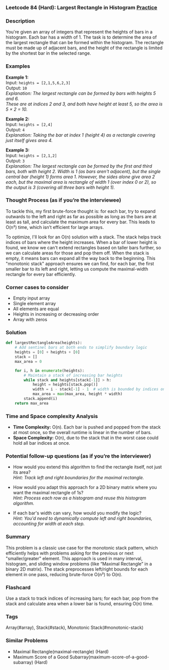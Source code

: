 ### Leetcode 84 (Hard): Largest Rectangle in Histogram [Practice](https://leetcode.com/problems/largest-rectangle-in-histogram)

### Description  
You're given an array of integers that represent the heights of bars in a histogram. Each bar has a width of 1. The task is to determine the area of the largest rectangle that can be formed within the histogram. The rectangle must be made up of adjacent bars, and the height of the rectangle is limited by the shortest bar in the selected range.

### Examples  

**Example 1:**  
Input: `heights = [2,1,5,6,2,3]`  
Output: `10`  
*Explanation: The largest rectangle can be formed by bars with heights 5 and 6.  
These are at indices 2 and 3, and both have height at least 5, so the area is 5 × 2 = 10.*

**Example 2:**  
Input: `heights = [2,4]`  
Output: `4`  
*Explanation: Taking the bar at index 1 (height 4) as a rectangle covering just itself gives area 4.*

**Example 3:**  
Input: `heights = [2,1,2]`  
Output: `3`  
*Explanation: The largest rectangle can be formed by the first and third bars, both with height 2. Width is 1 (as bars aren't adjacent), but the single central bar (height 1) forms area 1. However, the sides alone give area 2 each, but the maximal area is rectangle of width 1 (over index 0 or 2), so the output is 3 (covering all three bars with height 1).*

### Thought Process (as if you’re the interviewee)  
To tackle this, my first brute-force thought is: for each bar, try to expand outwards to the left and right as far as possible as long as the bars are at least as tall, and calculate the maximum area for every bar. This leads to O(n²) time, which isn’t efficient for large arrays.

To optimize, I'll look for an O(n) solution with a stack. The stack helps track indices of bars where the height increases. When a bar of lower height is found, we know we can't extend rectangles based on taller bars further, so we can calculate areas for those and pop them off. When the stack is empty, it means bars can expand all the way back to the beginning. This "monotonic stack" approach ensures we can find, for each bar, the first smaller bar to its left and right, letting us compute the maximal-width rectangle for every bar efficiently.

### Corner cases to consider  
- Empty input array
- Single element array
- All elements are equal
- Heights in increasing or decreasing order
- Array with zeros

### Solution

```python
def largestRectangleArea(heights):
    # Add sentinel bars at both ends to simplify boundary logic
    heights = [0] + heights + [0]
    stack = []
    max_area = 0

    for i, h in enumerate(heights):
        # Maintain a stack of increasing bar heights
        while stack and heights[stack[-1]] > h:
            height = heights[stack.pop()]
            width = i - stack[-1] - 1  # width is bounded by indices on stack
            max_area = max(max_area, height * width)
        stack.append(i)
    return max_area
```

### Time and Space complexity Analysis  

- **Time Complexity:** O(n). Each bar is pushed and popped from the stack at most once, so the overall runtime is linear in the number of bars.
- **Space Complexity:** O(n), due to the stack that in the worst case could hold all bar indices at once.

### Potential follow-up questions (as if you’re the interviewer)  

- How would you extend this algorithm to find the rectangle itself, not just its area?  
  *Hint: Track left and right boundaries for the maximal rectangle.*

- How would you adapt this approach for a 2D binary matrix where you want the maximal rectangle of 1s?  
  *Hint: Process each row as a histogram and reuse this histogram algorithm.*

- If each bar's width can vary, how would you modify the logic?  
  *Hint: You'd need to dynamically compute left and right boundaries, accounting for width at each step.*

### Summary
This problem is a classic use case for the monotonic stack pattern, which efficiently helps with problems asking for the previous or next "smaller/greater" element. This approach is used in many interval, histogram, and sliding window problems (like “Maximal Rectangle” in a binary 2D matrix). The stack preprocesses left/right bounds for each element in one pass, reducing brute-force O(n²) to O(n).


### Flashcard
Use a stack to track indices of increasing bars; for each bar, pop from the stack and calculate area when a lower bar is found, ensuring O(n) time.

### Tags
Array(#array), Stack(#stack), Monotonic Stack(#monotonic-stack)

### Similar Problems
- Maximal Rectangle(maximal-rectangle) (Hard)
- Maximum Score of a Good Subarray(maximum-score-of-a-good-subarray) (Hard)
